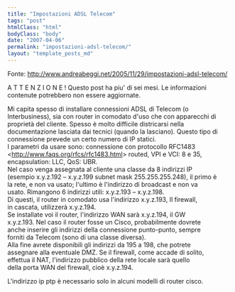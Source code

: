 ```yaml
---
title: "Impostazioni ADSL Telecom"
tags: "post"
htmlClass: "html"
bodyClass: "body"
date: "2007-04-06"
permalink: "impostazioni-adsl-telecom/"
layout: "template_posts_md"
---
```

<p>Fonte: <a href="http://www.andreabeggi.net/2005/11/29/impostazioni-adsl-telecom/">http://www.andreabeggi.net/2005/11/29/impostazioni-adsl-telecom/</a></p>
<p>A T T E N Z I O N E ! Questo post ha piu&#39; di sei mesi. Le informazioni<br />contenute potrebbero non essere aggiornate.</p>
<p>Mi capita spesso di installare connessioni ADSL di Telecom (o<br />Interbusiness), sia con router in comodato d&#39;uso che con apparecchi di<br />propriet&#224; del cliente. Spesso &#232; molto difficile districarsi nella<br />documentazione lasciata dai tecnici (quando la lasciano). Questo tipo di<br />connessione prevede un certo numero di IP statici.<br />I parametri da usare sono: connessione con protocollo RFC1483<br />&lt;<a href="http://www.faqs.org/rfcs/rfc1483.html">http://www.faqs.org/rfcs/rfc1483.html</a>&gt; routed, VPI e VCI: 8 e 35,<br />encapsulation: LLC, QoS: UBR.<br />Nel caso venga assegnata al cliente una classe da 8 indirizzi IP<br />(esempio x.y.z.192 &#8211; x.y.z.199 subnet mask 255.255.255.248), il primo &#232;<br />la rete, e non va usato; l&#39;ultimo &#232; l&#39;indirizzo di broadcast e non va<br />usato. Rimangono 6 indirizzi utili: x.y.z.193 &#8211; x.y.z.198.<br />Di questi, il router in comodato usa l&#39;indirizzo x.y.z.193, Il firewall,<br />in cascata, utilizzer&#224; x.y.z.194.<br />Se installate voi il router, l&#39;indirizzo WAN sar&#224; x.y.z.194, il GW<br />x.y.z.193. Nel caso il router fosse un Cisco, probabilmente dovrete<br />anche inserire gli indirizzi della connessione punto-punto, sempre<br />forniti da Telecom (sono di una classe diversa).<br />Alla fine avrete disponibili gli indirizzi da 195 a 198, che potrete<br />assegnare alla eventuale DMZ. Se il firewall, come accade di solito,<br />effettua il NAT, l&#39;indirizzo pubblico della rete locale sar&#224; quello<br />della porta WAN del firewall, cio&#232; x.y.z.194.</p>
<p>L&#39;indirizzo ip ptp &#232; necessario solo in alcuni modelli di router cisco.</p>
